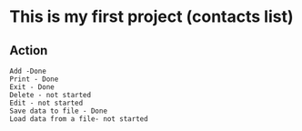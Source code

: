 # This is my first project (contacts list)

## Action
    Add -Done
    Print - Done
    Exit - Done
    Delete - not started
    Edit - not started
    Save data to file - Done
    Load data from a file- not started

